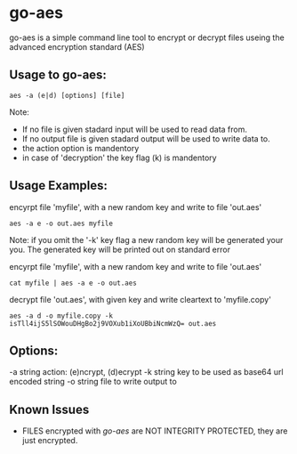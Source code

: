 # go-aes

go-aes is a simple command line tool to encrypt or decrypt files useing the advanced encryption standard (AES)

## Usage to go-aes:

```aes -a (e|d) [options] [file]```

Note:
- If no file is given stadard input will be used to read data from.
- If no output file is given stadard output will be used to write data to.
- the action option is mandentory
- in case of 'decryption' the key flag (k) is mandentory

## Usage Examples:

 encyrpt file 'myfile', with a new random key and write to file 'out.aes'

```aes -a e -o out.aes myfile```

Note: if you omit the '-k' key flag a new random key will be generated your you.
      The generated key will be printed out on standard error

encyrpt file 'myfile', with a new random key and write to file 'out.aes'

```cat myfile | aes -a e -o out.aes```

decrypt file 'out.aes', with given key and write cleartext to 'myfile.copy'

```aes -a d -o myfile.copy -k isTll4ijS5lSOWouDHgBo2j9VOXub1iXoUBbiNcmWzQ= out.aes```

## Options:

  -a string
    	action: (e)ncrypt, (d)ecrypt
  -k string
    	key to be used as base64 url encoded string
  -o string
    	file to write output to



## Known Issues

* FILES encrypted with _go-aes_ are NOT INTEGRITY PROTECTED, they are just encrypted.

